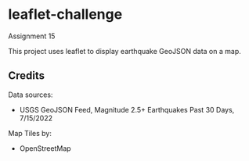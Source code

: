 # leaflet-challenge
Assignment 15

This project uses leaflet to display earthquake GeoJSON data on a map.

## Credits
Data sources:
 - USGS GeoJSON Feed, Magnitude 2.5+ Earthquakes Past 30 Days, 7/15/2022
 
Map Tiles by:
 - OpenStreetMap